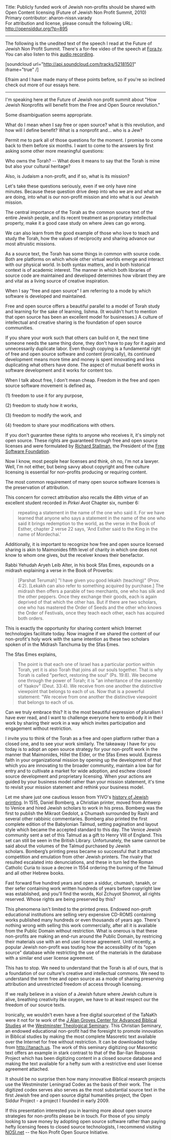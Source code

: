 <html>
<head></head>
<body>
Title: Publicly funded work of Jewish non-profits should be shared with Open Content licensing (Future of Jewish Non Profit Summit, 2010)<br />
Primary contributor: aharon-nissn.varady<br />
For attribution and license, please consult the following URL: <a href="http://opensiddur.org/?p=895">http://opensiddur.org/?p=895</a>
<p />
<hr />

The following is the unedited text of the speech I read at the Future of Jewish Non Profit Summit. There's a for-fee video of the speech at <a href="http://fora.tv/2010/07/27/How_Jewish_Nonprofits_Can_Benefit_from_Open_Source" target="_blank" rel="noopener noreferrer">Fora.tv</a>.  You can also listen to this <a class="download" href="https://opensiddur.org/wp-content/uploads/2010/08/Aharonium-at-FOJNP.ogg">audio recording</a>.

[soundcloud url="http://api.soundcloud.com/tracks/52181501" iframe="true" /]

Efraim and I have made many of these points before, so if you're so inclined check out more of our essays here.

<hr />

I'm speaking here at the Future of Jewish non profit summit about "How Jewish Nonprofits will benefit from the Free and Open Source revolution."

Some disambiguation seems appropriate.

What do I mean when I say free or open source? what is this revolution, and how will I define benefit? What is a nonprofit and... who is a Jew?

Permit me to park all of those questions for the moment. I promise to come back to them before six months.
I want to come to the answers by first asking some other more meaningful questions:

Who owns the Torah? -- What does it means to say that the Torah is mine but also your cultural heritage?

Also, is Judaism a non-profit, and if so, what is its mission?

Let's take these questions seriously, even if we only have nine minutes. Because these question drive deep into who we are and what we are doing, into what is our non-profit mission and into what is our Jewish mission.

The central importance of the Torah as the common source text of the entire Jewish people, and its recent treatment as proprietary intellectual property, make it a good case study on where Jews can go wrong.

We can also learn from the good example of those who love to teach and study the Torah, how the values of reciprocity and sharing advance our most altruistic missions.

As a source text, the Torah has some things in common with source code.
Both are platforms on which whole other virtual worlds emerge and interact with our physical world.
In both syntax matters, and in both historical context is of academic interest.
The manner in which both libraries of source code are maintained and developed determines how vibrant they are and vital as a living source of creative inspiration.

When I say "free and open source" I am referring to a mode by which software is developed and maintained.

Free and open source offers a beautiful parallel to a model of Torah study and learning for the sake of learning, lishma.
(It wouldn't hurt to mention that open source has been an excellent model for businesses.)
A culture of intellectual and creative sharing is the foundation of open source communities.

If you share your work such that others can build on it, the next time someone needs the same thing done, they don't have to pay for it again and unnecessarily duplicate labor.
Even though copying is a fundamental right of free and open source software and content (ironically), its continued development means more time and money is spent innovating and less duplicating what others have done.
The aspect of mutual benefit works in software development and it works for content too.

When I talk about free, I don't mean cheap. Freedom in the free and open source software movement is defined as,

(1) freedom to use it for any purpose,

(2) freedom to study how it works,

(3) freedom to modify the work, and

(4) freedom to share your modifications with others.

If you don't guarantee these rights to anyone who receives it, it's simply not open source.
These rights are guaranteed through free and open source licenses and were formulated by <a href="http://en.wikipedia.org/wiki/Richard_Stallman" target="_blank" rel="noopener noreferrer">Richard Stallman</a>, the President of the <a href="http://www.fsf.org/" target="_blank" rel="noopener noreferrer">Free Software Foundation</a>.

Now I know, most people hear licenses and think, oh no, I'm not a lawyer.
Well, I'm not either, but being savvy about copyright and free culture licensing is essential for non-profits producing or requiring content.

The most common requirement of many open source software licenses is the preservation of attribution.

This concern for correct attribution also recalls the 48th virtue of an excellent student recorded in <em>Pirkei Avot</em> Chapter six, number 6:

<blockquote>repeating a statement in the name of the one who said it. For we have learned that anyone who says a statement in the name of the one who said it brings redemption to the world, as the verse in the Book of Esther, chapter 2 verse 22 says, 'And Esther said to the King in the name of Mordechai.'</blockquote>

Additionally, it is important to recognize how free and open source licensed sharing is akin to Maimonides fifth level of charity in which one does not know to whom one gives, but the receiver knows their benefactor.

Rabbi Yehudah Aryeh Leib Alter, in his book Sfas Emes, expounds on a midrash explaining a verse in the Book of Proverbs:

<blockquote>[Parshat Terumah] "I have given you good lekakh (teaching)" (Prov. 4:2). [Lekakh can also refer to something acquired by purchase.] The midrash then offers a parable of two merchants, one who has silk and the other peppers. Once they exchange their goods, each is again deprived of that which the other has. But if there are two scholars, one who has mastered the Order of Seeds and the other who knows the Order of Festivals, once they teach each other, each has acquired both orders.</blockquote>

This is exactly the opportunity for sharing content which Internet technologies facilitate today.
Now imagine if we shared the content of our non-profit's holy work with the same intention as these two scholars spoken of in the Midrash Tanchuma by the Sfas Emes.

The Sfas Emes explains,

<blockquote>The point is that each one of Israel has a particular portion within Torah, yet it is also Torah that joins all our souls together. That is why Torah is called "perfect, restoring the soul" (Ps. 19:8). We become one through the power of Torah; it is "an inheritance of the assembly of Yaakov" (Deut. 33:4). We receive from one another the distinctive viewpoint that belongs to each of us.
Now that is a powerful statement: "We receive from one another the distinctive viewpoint that belongs to each of us.</blockquote>

Can we truly embrace this?
It is the most beautiful expression of pluralism I have ever read, and I want to challenge everyone here to embody it in their work by sharing their work in a way which invites participation and engagement without restriction.

I invite you to think of the Torah as a free and open platform rather than a closed one, and to see your work similarly.
The takeaway I have for you today is to adopt an open source strategy for your non-profit work in the manner that Maimonides, Hillel the Elder, or the Sfas Emes would.
Express faith in your organizational mission by opening up the development of that which you are innovating to the broader community, maintain a low bar for entry and to cultivate a market for wide adoption, and eschew closed source development and proprietary licensing.
When your actions are guided by your business model rather than your mission statement, it's time to revisit your mission statement and rethink your business model.

Let me share just one cautious lesson from YIVO's <a href="http://web.archive.org/web/20120222035557/http://www.yivoinstitute.org/exhibits/strashun/strashunprinting.htm" target="_blank" rel="noopener noreferrer">history of Jewish printing</a>. In 1515, Daniel Bomberg, a Christian printer, moved from Antwerp to Venice and hired Jewish scholars to work in his press. Bomberg was the first to publish the Mikraot Gedolot, a Chumash surrounded by Rashi and several other rabbinic commentaries. Bomberg also printed the first complete edition of the Babylonian Talmud, setting pagination and layout style which became the accepted standard to this day. The Venice Jewish community sent a set of this Talmud as a gift to Henry VIII of England. This set can still be seen in the British Library. Unfortunately, the same cannot be said about the volumes of the Talmud purchased by Jewish scholars. Bomberg’s printing press became so successful that it attracted competition and emulation from other Jewish printers. The rivalry that resulted escalated into denunciations, and these in turn led the Roman Catholic Curia to issue a decree in 1554 ordering the burning of the Talmud and all other Hebrew books.

Fast forward five hundred years and open a siddur, chumash, tanakh, or ther sefer containing work written hundreds of years before copyright law was established, and you'll find the words, Kol Zchuyot Shomrot, all rights reserved. Whose rights are being preserved by this?

This phenomena isn't limited to the printed press. Endowed non-proft educational institutions are selling very expensive CD-ROMS containing works published many hundreds or even thousands of years ago. There's nothing wrong with selling this work commercially, after all it is available from the Public Domain without restriction. What is onerous is that these non-profits are making an end-run around the Public Domain, by restricing their materials use with an end user license agreement. Until recently, a popular Jewish non-profit was touting how the accessibility of its "open source" database while restricting the use of the materials in the database with a similar end user license agreement.

This has to stop. We need to understand that the Torah is all of ours, that is a foundation of our culture's creative and intellectual commons. We need to understand the term free and open source as a mode of sharing preserving attribution and unrestricted freedom of access through licensing.

If we really believe in a vision of a Jewish future where Jewish culture is alive, breathing creativity like oxygen, we have to at least respect our the freedom of our source texts.

Ironically, we wouldn't even have a free digital sourcetext of the TaNaKh were it not for te work of the <a href="http://en.wikipedia.org/wiki/J._Alan_Groves" target="_blank" rel="noopener noreferrer">J Alan Groves Center for Advanced Biblical Studies</a> at the <a href="http://en.wikipedia.org/wiki/Westminster_Theological_Seminary" target="_blank" rel="noopener noreferrer">Westminster Theological Seminary</a>. This Christian Seminary, an endowed educational non-profit had the foresight to promote innovation in Biblical studies by making the most complete Masoretic text available over the Internet for free without restriction. It can be downloaded today from <a href="http://tanach.us" target="_blank" rel="noopener noreferrer">http://tanach.us</a>. The work of this seminary digitizing our Masoretic text offers an example in stark contrast to that of the Bar-Ilan Responsa Project which has been digitizing content in a closed source database and making the text available for a hefty sum with a restrictive end user license agreement attached.

It should be no surprise then how many innovative Biblical research projects use the Westminster Leningrad Codex as the basis of their work. The digitized codex serves also serves as the most substantial source text in the first Jewish free and open source digital humanities project, the Open Siddur Project - a project I founded in early 2009.

If this presentation interested you in learning more about open source strategies for non-profits please be in touch. For those of you simply looking to save money by adopting open source software rather than paying hefty licensing feees to closed source technologists, I recommend visiting <a href="http://nosi.net" target="_blank" rel="noopener noreferrer">NOSI.net</a> -- the Non Profit Open Source Initiative.
</body>
</html>